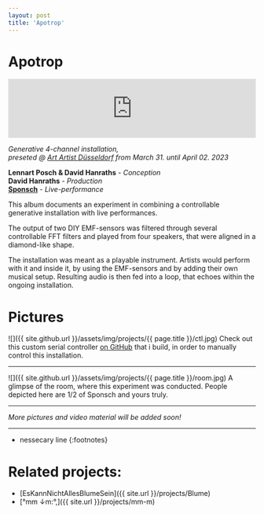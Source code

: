 ```yaml
---
layout: post
title: 'Apotrop'
---
```


# Apotrop

<iframe 
	style="border: 0; width: 100%; height: 120px;" 
	src="https://bandcamp.com/EmbeddedPlayer/album=567214315/size=large/bgcol=ffffff/linkcol=0687f5/tracklist=false/artwork=small/transparent=true/" 
	seamless
	><a href="https://davidhanraths.bandcamp.com/album/apotrop">Apotrop by Sponsch ft. David Hanraths</a>
</iframe>

*Generative 4-channel installation,*  
*preseted @ [Art Artist Düsseldorf](https://artartist.co/) from March 31. until April 02. 2023* 

**Lennart Posch & David Hanraths** - *Conception*  
**David Hanraths** - *Production*  
[**Sponsch**](https://sponsch.bandcamp.com/) - *Live-performance*  

This album documents an experiment in combining a controllable generative installation with live performances. 

The output of two DIY EMF-sensors was filtered through several controllable FFT filters and played from four speakers, that were aligned in a diamond-like shape. 

The installation was meant as a playable instrument. Artists would perform with it and inside it, by using the EMF-sensors and by adding their own musical setup.
Resulting audio is then fed into a loop, that echoes within the ongoing installation.

# Pictures

![]({{ site.github.url }}/assets/img/projects/{{ page.title }}/ctl.jpg)
Check out this custom serial controller [on GitHub](https://github.com/FunctionalJerk/SuperCollider-SerialCtl)
that i build, in order to manually control this installation.

---

![]({{ site.github.url }}/assets/img/projects/{{ page.title }}/room.jpg)
A glimpse of the room, where this experiment was conducted. 
People depicted here are 1/2 of Sponsch and yours truly.

--- 

*More pictures and video material will be added soon!*

---
* nessecary line
{:footnotes}

# Related projects: 

- [EsKannNichtAllesBlumeSein]({{ site.url }}/projects/Blume)
- [°mm ↓m​:​°​,]({{ site.url }}/projects/mm-m)
